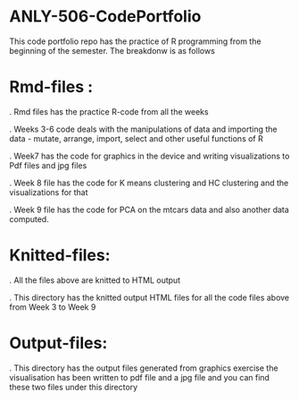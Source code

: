 # ANLY-506-CodePortfolio

This code portfolio repo has the practice of R programming from the beginning of the semester. The breakdonw is as follows



# Rmd-files : 

. Rmd files has the practice R-code from all the weeks

. Weeks 3-6 code deals with the manipulations of data and importing the data - mutate, arrange, import, select and other useful functions of R

. Week7 has the code for graphics in the device and writing visualizations to Pdf files and jpg files

. Week 8 file has the code for K means clustering and HC clustering and the visualizations for that

. Week 9 file has the code for PCA on the mtcars data and also another data computed.

# Knitted-files:

. All the files above are knitted to HTML output

. This directory has the knitted output HTML files for all the code files above from Week 3 to Week 9

# Output-files:

. This directory has the output files generated from graphics exercise the visualisation has been written to pdf file and a jpg file and you can find these two files under this directory

